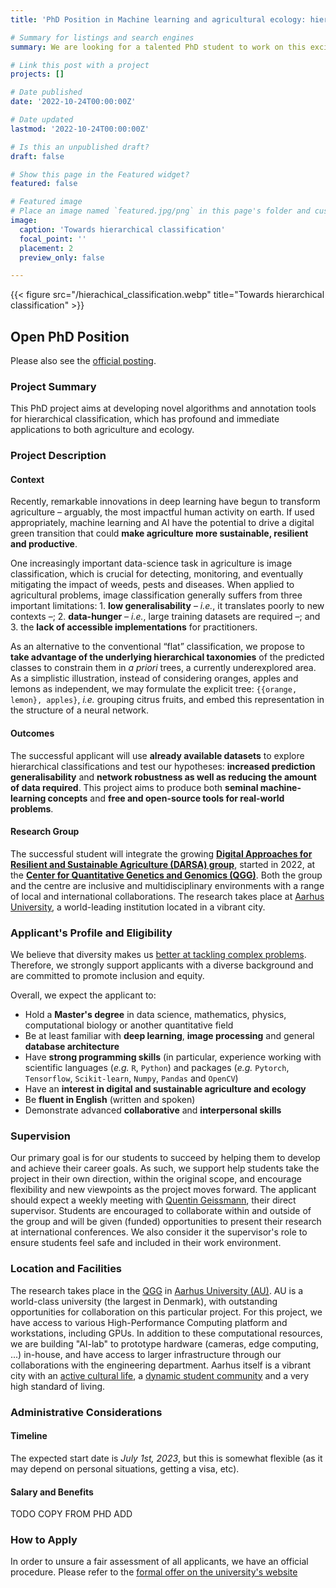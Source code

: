 ```yaml
---
title: 'PhD Position in Machine learning and agricultural ecology: hierarchical deep learning for better automatic pest classification and biodiversity monitoring in agroecosystems'

# Summary for listings and search engines
summary: We are looking for a talented PhD student to work on this exciting project at Aarhus University.

# Link this post with a project
projects: []

# Date published
date: '2022-10-24T00:00:00Z'

# Date updated
lastmod: '2022-10-24T00:00:00Z'

# Is this an unpublished draft?
draft: false

# Show this page in the Featured widget?
featured: false

# Featured image
# Place an image named `featured.jpg/png` in this page's folder and customize its options here.
image:
  caption: 'Towards hierarchical classification'
  focal_point: ''
  placement: 2
  preview_only: false

---
```

{{< figure src="/hierachical_classification.webp" title="Towards hierarchical classification" >}}

## Open PhD Position

Please also see the [official posting](TODO).

### Project Summary

This PhD project aims at developing novel algorithms and annotation tools for hierarchical classification, which has profound and immediate applications to both agriculture and ecology.

### Project Description

#### Context
Recently, remarkable innovations in deep learning have begun to transform agriculture – arguably, the most impactful human activity on earth. If used appropriately, machine learning and AI have the potential to drive a digital green transition that could **make agriculture more sustainable, resilient and productive**.

One increasingly important data-science task in agriculture is image classification, which is crucial for detecting, monitoring, and eventually mitigating the impact of weeds, pests and diseases. When applied to agricultural problems, image classification generally suffers from three important limitations: 1. **low generalisability** – *i.e.*, it translates poorly to new contexts –; 2. **data-hunger** – *i.e.*, large training datasets are required –; and 3. the **lack of accessible implementations** for practitioners.

As an alternative to the conventional “flat” classification, we propose to **take advantage of the underlying hierarchical taxonomies** of the predicted classes to constrain them in *a priori* trees, a currently underexplored area. As a simplistic illustration, instead of considering oranges, apples and lemons as independent, we may formulate the explicit tree: `{{orange, lemon}, apples}`, *i.e.* grouping citrus fruits, and embed this representation in the structure of a neural network. 

#### Outcomes
The successful applicant will use **already available datasets** to explore hierarchical classifications and test our hypotheses: **increased prediction generalisability** and **network robustness as well as reducing the amount of data required**. This project aims to produce both **seminal machine-learning concepts** and **free and open-source tools for real-world problems**.

#### Research Group
The successful student will integrate the growing **[Digital Approaches for Resilient and Sustainable Agriculture (DARSA) group](/)**, started in 2022, at the **[Center for Quantitative Genetics and Genomics (QGG)](https://qgg.au.dk/en)**. Both the group and the centre are inclusive and multidisciplinary environments with a range of local and international collaborations. The research takes place at [Aarhus University](https://international.au.dk), a world-leading institution located in a vibrant city.

### Applicant's Profile and Eligibility


We believe that diversity makes us [better at tackling complex problems](https://www.pnas.org/doi/abs/10.1073/pnas.1700616114).
Therefore, we strongly support applicants with a diverse background and are committed to promote inclusion and equity.

Overall, we expect the applicant to:
* Hold a **Master's degree** in data science, mathematics, physics, computational biology or another quantitative field
* Be at least familiar with **deep learning**, **image processing** and general **database architecture**
* Have **strong programming skills** (in particular, experience working with scientific languages (*e.g.* `R`, `Python`) and packages (*e.g.* `Pytorch`, `Tensorflow`, `Scikit-learn`, `Numpy`, `Pandas` and `OpenCV`) 
* Have an **interest in digital and sustainable agriculture and ecology**
* Be **fluent in English** (written and spoken) 
* Demonstrate advanced **collaborative** and **interpersonal skills**

### Supervision

Our primary goal is for our students to succeed by helping them to develop and achieve their career goals. As such, we support help students take the project in their own direction, within the original scope, and encourage flexibility and new viewpoints as the project moves forward. The applicant should expect a weekly meeting with [Quentin Geissmann](auto-qgeissmann), their direct supervisor. Students are encouraged to collaborate within and outside of the group and will be given (funded) opportunities to present their research at international conferences. We also consider it the supervisor's role to ensure students feel safe and included in their work environment.



### Location and Facilities

The research takes place in the [QGG](https://qgg.au.dk/en/) in [Aarhus University (AU)](https://international.au.dk/).
AU is a world-class university (the largest in Denmark), with outstanding opportunities for collaboration on this particular project.
For this project, we have access to various High-Performance Computing platform and workstations, including GPUs.
In addition to these computational resources, we are building  "AI-lab" to prototype hardware (cameras, edge computing, ...) in-house, and have access to larger infrastructure through our collaborations with the engineering department.
Aarhus itself is a vibrant city with an [active cultural life](https://www.theguardian.com/travel/2016/apr/05/aarhus-denmark-city-of-culture-2017), a [dynamic student community](https://www.visitaarhus.com/groups/study-aarhus) and a very high standard of living.

### Administrative Considerations

#### Timeline

The expected start date is *July 1st, 2023*, but this is somewhat flexible (as it may depend on personal situations, getting a visa, etc).

#### Salary and Benefits

TODO COPY FROM PHD ADD

### How to Apply
In order to unsure a fair assessment of all applicants, we have an official procedure. Please refer to the [formal offer on the university's website](TODO)
